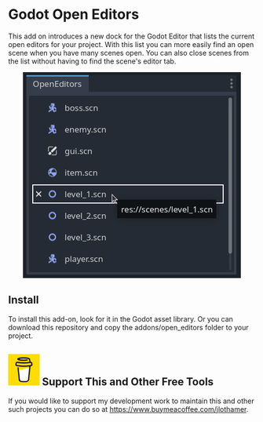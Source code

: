 # Godot Open Editors
This add on introduces a new dock for the Godot Editor that lists the current open editors for your project.  With this list you can more easily find an open scene when you have many scenes open.  You can also close scenes from the list without having to find the scene's editor tab.

<p align="center">
<img src="./readme_images/open_editors_in_action.png" />
</p>

## Install

To install this add-on, look for it in the Godot asset library. Or you can download this repository and copy the addons/open_editors folder to your project.


## <img src="readme_images/bmc-logo-yellow-64.png" /> Support This and Other Free Tools
If you would like to support my development work to maintain this and other such projects you can do so at https://www.buymeacoffee.com/jlothamer.






